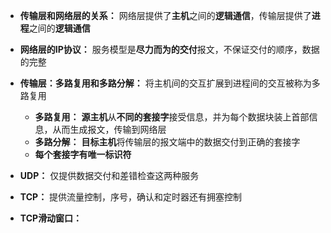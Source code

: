 - **传输层和网络层的关系：** 网络层提供了**主机**之间的**逻辑通信**，传输层提供了**进程**之间的**逻辑通信**

- **网络层的IP协议：** 服务模型是**尽力而为的交付**报文，不保证交付的顺序，数据的完整

- **传输层：多路复用和多路分解：** 将主机间的交互扩展到进程间的交互被称为多路复用
  + **多路复用：** **源主机**从**不同的套接字**接受信息，并为每个数据块装上首部信息，从而生成报文，传输到网络层
  + **多路分解：** **目标主机**将传输层的报文端中的数据交付到正确的套接字
  + **每个套接字有唯一标识符**

- **UDP：** 仅提供数据交付和差错检查这两种服务

- **TCP：** 提供流量控制，序号，确认和定时器还有拥塞控制

- **TCP滑动窗口：**
 
